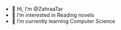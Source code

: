 - 👋 Hi, I’m @ZahraaTar
- 👀 I’m interested in Reading novels
- 🌱 I’m currently learning Computer Science


<!---
ZahraaTar/ZahraaTar is a ✨ special ✨ repository because its `README.md` (this file) appears on your GitHub profile.
You can click the Preview link to take a look at your changes.
--->
